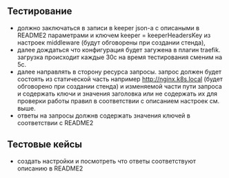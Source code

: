 ## Тестирование

- должно заключаться в записи в keeper json-а c описаными в README2 параметрами и ключем keeper = keeperHeadersKey из настроек middleware (будут обговорены при создании стенда),
- далее дождаться что конфигурация будет загужена в плагин traefik. загрузка происходит каждые 30c на время тестирования сменим на 5c.
- далее направлять в сторону ресурса запросы. запрос должен будет состоять из статической часть например http://nginx.k8s.local (будет обговорено при создании стенда) 
  и изменяемой части пути запроса и содержать ключи и значения заголовка или не содержать их для проверки работы правил в соответствии с описанием настроек см. выше.
- ответы на запросы должнв содержать значения ключей в соответствии с README2


## Тестовые кейсы

- создать настройки и посмотреть что ответы соответствуют описанию в README2
